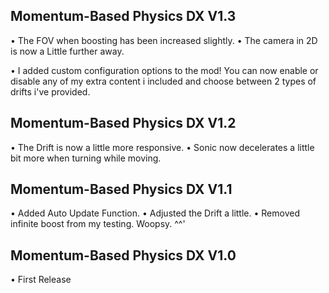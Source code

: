 ## Momentum-Based Physics DX V1.3
• The FOV when boosting has been increased slightly.
• The camera in 2D is now a Little further away.

• I added custom configuration options to the mod!
You can now enable or disable any of my extra content i included
and choose between 2 types of drifts i've provided.

## Momentum-Based Physics DX V1.2
• The Drift is now a little more responsive.
• Sonic now decelerates a little bit more when turning while moving.

## Momentum-Based Physics DX V1.1
• Added Auto Update Function.
• Adjusted the Drift a little.
• Removed infinite boost from my testing. Woopsy. ^^'

## Momentum-Based Physics DX V1.0
• First Release
